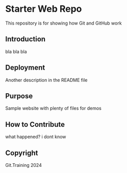 # Starter Web Repo

This repository is for showing how Git and GitHub work

## Introduction

bla bla  bla

## Deployment

Another description in the README file

## Purpose

Sample website with plenty of files for demos

## How to Contribute
what happened?
i dont know

## Copyright

Git.Training 2024